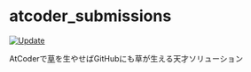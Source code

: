 # atcoder_submissions

[![Update](https://github.com/kurgm/atcoder_submissions/workflows/Update/badge.svg?branch=master)](https://github.com/kurgm/atcoder_submissions/actions?query=workflow%3AUpdate)

AtCoderで[草](https://kenkoooo.com/atcoder/#/user/kurgm?userPageTab=Progress+Charts)を生やせばGitHubにも草が生える天才ソリューション
